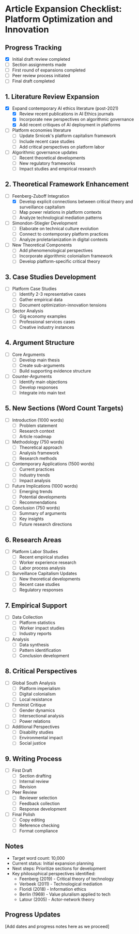 # Article Expansion Checklist: Platform Optimization and Innovation

## Progress Tracking
- [x] Initial draft review completed
- [ ] Section assignments made
- [ ] First round of expansions completed
- [ ] Peer review process initiated
- [ ] Final draft completed

## 1. Literature Review Expansion
- [x] Expand contemporary AI ethics literature (post-2021)
  - [x] Review recent publications in AI Ethics journals
  - [x] Incorporate new perspectives on algorithmic governance
  - [x] Add recent critiques of AI deployment in platforms
  
- [ ] Platform economies literature
  - [ ] Update Srnicek's platform capitalism framework
  - [ ] Include recent case studies
  - [ ] Add critical perspectives on platform labor

- [ ] Algorithmic governance updates
  - [ ] Recent theoretical developments
  - [ ] New regulatory frameworks
  - [ ] Impact studies and empirical research

## 2. Theoretical Framework Enhancement
- [ ] Feenberg-Zuboff Integration
  - [x] Develop explicit connections between critical theory and surveillance capitalism
  - [ ] Map power relations in platform contexts
  - [ ] Analyze technological mediation patterns

- [ ] Simondon-Stiegler Development
  - [ ] Elaborate on technical culture evolution
  - [ ] Connect to contemporary platform practices
  - [ ] Analyze proletarianization in digital contexts

- [ ] New Theoretical Components
  - [ ] Add phenomenological perspectives
  - [ ] Incorporate algorithmic colonialism framework
  - [ ] Develop platform-specific critical theory

## 3. Case Studies Development
- [ ] Platform Case Studies
  - [ ] Identify 2-3 representative cases
  - [ ] Gather empirical data
  - [ ] Document optimization-innovation tensions

- [ ] Sector Analysis
  - [ ] Gig economy examples
  - [ ] Professional services cases
  - [ ] Creative industry instances

## 4. Argument Structure
- [ ] Core Arguments
  - [ ] Develop main thesis
  - [ ] Create sub-arguments
  - [ ] Build supporting evidence structure

- [ ] Counter-Arguments
  - [ ] Identify main objections
  - [ ] Develop responses
  - [ ] Integrate into main text

## 5. New Sections (Word Count Targets)
- [ ] Introduction (1000 words)
  - [ ] Problem statement
  - [ ] Research context
  - [ ] Article roadmap

- [ ] Methodology (750 words)
  - [ ] Theoretical approach
  - [ ] Analysis framework
  - [ ] Research methods

- [ ] Contemporary Applications (1500 words)
  - [ ] Current practices
  - [ ] Industry trends
  - [ ] Impact analysis

- [ ] Future Implications (1000 words)
  - [ ] Emerging trends
  - [ ] Potential developments
  - [ ] Recommendations

- [ ] Conclusion (750 words)
  - [ ] Summary of arguments
  - [ ] Key insights
  - [ ] Future research directions

## 6. Research Areas
- [ ] Platform Labor Studies
  - [ ] Recent empirical studies
  - [ ] Worker experience research
  - [ ] Labor process analysis

- [ ] Surveillance Capitalism Updates
  - [ ] New theoretical developments
  - [ ] Recent case studies
  - [ ] Regulatory responses

## 7. Empirical Support
- [ ] Data Collection
  - [ ] Platform statistics
  - [ ] Worker impact studies
  - [ ] Industry reports

- [ ] Analysis
  - [ ] Data synthesis
  - [ ] Pattern identification
  - [ ] Conclusion development

## 8. Critical Perspectives
- [ ] Global South Analysis
  - [ ] Platform imperialism
  - [ ] Digital colonialism
  - [ ] Local resistance

- [ ] Feminist Critique
  - [ ] Gender dynamics
  - [ ] Intersectional analysis
  - [ ] Power relations

- [ ] Additional Perspectives
  - [ ] Disability studies
  - [ ] Environmental impact
  - [ ] Social justice

## 9. Writing Process
- [ ] First Draft
  - [ ] Section drafting
  - [ ] Internal review
  - [ ] Revision

- [ ] Peer Review
  - [ ] Reviewer selection
  - [ ] Feedback collection
  - [ ] Response development

- [ ] Final Polish
  - [ ] Copy editing
  - [ ] Reference checking
  - [ ] Format compliance

## Notes
- Target word count: 10,000
- Current status: Initial expansion planning
- Next steps: Prioritize sections for development
- Key philosophical perspectives identified:
  * Feenberg (2019) - Critical theory of technology
  * Verbeek (2011) - Technological mediation
  * Floridi (2018) - Information ethics
  * Berlin (1969) - Value pluralism applied to tech
  * Latour (2005) - Actor-network theory

## Progress Updates
[Add dates and progress notes here as we proceed] 